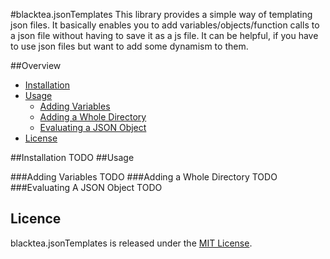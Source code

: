 #blacktea.jsonTemplates
This library provides a simple way of templating json files. It basically enables you to add variables/objects/function calls to a json file without having to save it as a js file. It can be helpful, if you have to use json files but want to add some dynamism to them.

##Overview
* [Installation](#installation)
* [Usage](#usage)
    - [Adding Variables](#adding-variables)
    - [Adding a Whole Directory](#adding-a-whole-directory)
    - [Evaluating a JSON Object](#evaluating-a-json-object)
* [License](#license)

##Installation
TODO
##Usage

###Adding Variables
TODO
###Adding a Whole Directory
TODO
###Evaluating A JSON Object
TODO
## Licence
blacktea.jsonTemplates is released under the [MIT License](http://www.opensource.org/licenses/MIT).
